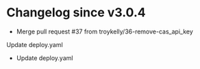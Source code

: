 # Changelog since v3.0.4
- Merge pull request #37 from troykelly/36-remove-cas_api_key

Update deploy.yaml 
- Update deploy.yaml 
